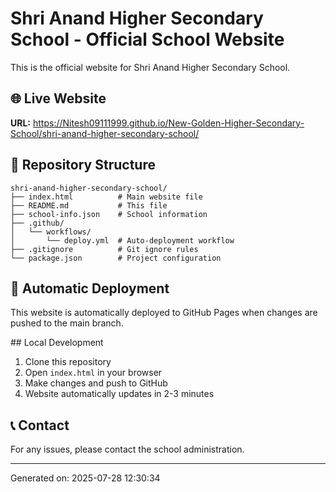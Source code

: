 # Shri Anand Higher Secondary School - Official School Website

This is the official website for Shri Anand Higher Secondary School.

## 🌐 Live Website
**URL:** https://Nitesh09111999.github.io/New-Golden-Higher-Secondary-School/shri-anand-higher-secondary-school/

## 📁 Repository Structure
```
shri-anand-higher-secondary-school/
├── index.html          # Main website file
├── README.md           # This file
├── school-info.json    # School information
├── .github/
│   └── workflows/
│       └── deploy.yml  # Auto-deployment workflow
├── .gitignore          # Git ignore rules
└── package.json        # Project configuration
```

## 🚀 Automatic Deployment
This website is automatically deployed to GitHub Pages when changes are pushed to the main branch.

##️ Local Development
1. Clone this repository
2. Open `index.html` in your browser
3. Make changes and push to GitHub
4. Website automatically updates in 2-3 minutes

## 📞 Contact
For any issues, please contact the school administration.

---
Generated on: 2025-07-28 12:30:34
